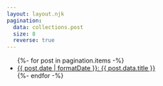 ```yaml
---
layout: layout.njk
pagination:
  data: collections.post
  size: 8
  reverse: true
---
```



<!-- Show all posts. -->
<ul>
{%- for post in pagination.items -%}
  <li><a href="{{ post.url || url }}" ref='noopener noferrer'>{{ post.date | formatDate }}: {{ post.data.title }}</a></li>
{%- endfor -%}
</ul>

